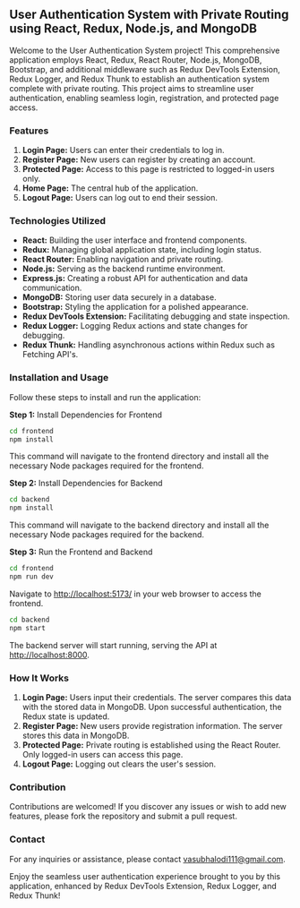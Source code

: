## User Authentication System with Private Routing using React, Redux, Node.js, and MongoDB

Welcome to the User Authentication System project! This comprehensive application employs React, Redux, React Router, Node.js, MongoDB, Bootstrap, and additional middleware such as Redux DevTools Extension, Redux Logger, and Redux Thunk to establish an authentication system complete with private routing. This project aims to streamline user authentication, enabling seamless login, registration, and protected page access.

### Features

1. **Login Page:** Users can enter their credentials to log in.
2. **Register Page:** New users can register by creating an account.
3. **Protected Page:** Access to this page is restricted to logged-in users only.
4. **Home Page:** The central hub of the application.
5. **Logout Page:** Users can log out to end their session.

### Technologies Utilized

- **React:** Building the user interface and frontend components.
- **Redux:** Managing global application state, including login status.
- **React Router:** Enabling navigation and private routing.
- **Node.js:** Serving as the backend runtime environment.
- **Express.js:** Creating a robust API for authentication and data communication.
- **MongoDB:** Storing user data securely in a database.
- **Bootstrap:** Styling the application for a polished appearance.
- **Redux DevTools Extension:** Facilitating debugging and state inspection.
- **Redux Logger:** Logging Redux actions and state changes for debugging.
- **Redux Thunk:** Handling asynchronous actions within Redux such as Fetching API's.

### Installation and Usage

Follow these steps to install and run the application:

**Step 1:** Install Dependencies for Frontend
```bash
cd frontend
npm install
```
This command will navigate to the frontend directory and install all the necessary Node packages required for the frontend.

**Step 2:** Install Dependencies for Backend
```bash
cd backend
npm install
```
This command will navigate to the backend directory and install all the necessary Node packages required for the backend.

**Step 3:** Run the Frontend and Backend
```bash
cd frontend
npm run dev
```
Navigate to [http://localhost:5173/](http://localhost:5173/) in your web browser to access the frontend.

```bash
cd backend
npm start
```
The backend server will start running, serving the API at [http://localhost:8000](http://localhost:8000).

### How It Works

1. **Login Page:** Users input their credentials. The server compares this data with the stored data in MongoDB. Upon successful authentication, the Redux state is updated.
2. **Register Page:** New users provide registration information. The server stores this data in MongoDB.
3. **Protected Page:** Private routing is established using the React Router. Only logged-in users can access this page.
4. **Logout Page:** Logging out clears the user's session.

### Contribution

Contributions are welcomed! If you discover any issues or wish to add new features, please fork the repository and submit a pull request.

### Contact

For any inquiries or assistance, please contact [vasubhalodi111@gmail.com](mailto:vasubhalodi111@gmail.com).

Enjoy the seamless user authentication experience brought to you by this application, enhanced by Redux DevTools Extension, Redux Logger, and Redux Thunk!
